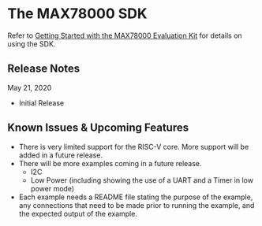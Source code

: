 # The MAX78000 SDK

Refer to [Getting Started with the MAX78000 Evaluation Kit](https://github.com/MaximIntegratedAI/MaximAI_Documentation/blob/master/MAX78000_Evaluation_Kit/README.md) for details on using the SDK.

## Release Notes

May 21, 2020

*   Initial Release

## Known Issues & Upcoming Features

*   There is very limited support for the RISC-V core.  More support will be added in a future release.
*   There will be more examples coming in a future release.
    *   I2C
    *   Low Power (including showing the use of a UART and a Timer in low power mode)
*   Each example needs a README file stating the purpose of the example, any connections that need to be made prior to running the example, and the expected output of the example.